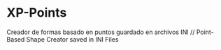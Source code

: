 # XP-Points
Creador de formas basado en puntos guardado en archivos INI // Point-Based Shape Creator saved in INI Files
